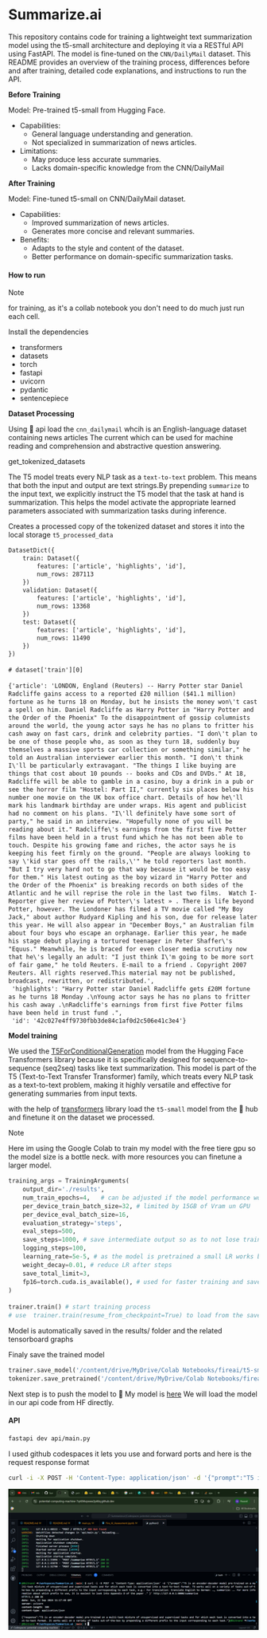 # Summarize.ai

This repository contains code for training a lightweight text summarization model using the t5-small architecture and deploying it via a RESTful API using FastAPI. The model is fine-tuned on the `CNN/DailyMail` dataset. This README provides an overview of the training process, differences before and after training, detailed code explanations, and instructions to run the API.

**Before Training**

Model: Pre-trained t5-small from Hugging Face.

- Capabilities: 
    * General language understanding and generation.
    * Not specialized in summarization of news articles.
- Limitations:
  - May produce less accurate summaries.
   - Lacks domain-specific knowledge from the CNN/DailyMail 
   
**After Training**

Model: Fine-tuned t5-small on CNN/DailyMail dataset.

- Capabilities:
    - Improved summarization of news articles.
    - Generates more concise and relevant summaries.
- Benefits:
    - Adapts to the style and content of the dataset.
    - Better performance on domain-specific summarization tasks.

#### How to run
> [!Note]
>
> for training, as it's a collab notebook you don't need to do much just run each cell.  


Install the dependencies

- transformers 
- datasets
- torch
- fastapi 
- uvicorn 
- pydantic
- sentencepiece

**Dataset Processing** 

Using 🤗 api load the `cnn_dailymail` whcih is an English-language dataset containing news articles The current which can be used for machine reading and comprehension and abstractive question answering.

get_tokenized_datasets

The T5 model treats every NLP task as a `text-to-text` problem. This means that both the input and output are text strings.By prepending `summarize` to the input text, we explicitly instruct the T5 model that the task at hand is summarization. This helps the model activate the appropriate learned parameters associated with summarization tasks during inference.

Creates a processed copy of the tokenized dataset and stores it into the local storage `t5_processed_data`

```
DatasetDict({
    train: Dataset({
        features: ['article', 'highlights', 'id'],
        num_rows: 287113
    })
    validation: Dataset({
        features: ['article', 'highlights', 'id'],
        num_rows: 13368
    })
    test: Dataset({
        features: ['article', 'highlights', 'id'],
        num_rows: 11490
    })
})

# dataset['train'][0]

{'article': 'LONDON, England (Reuters) -- Harry Potter star Daniel Radcliffe gains access to a reported £20 million ($41.1 million) fortune as he turns 18 on Monday, but he insists the money won\'t cast a spell on him. Daniel Radcliffe as Harry Potter in "Harry Potter and the Order of the Phoenix" To the disappointment of gossip columnists around the world, the young actor says he has no plans to fritter his cash away on fast cars, drink and celebrity parties. "I don\'t plan to be one of those people who, as soon as they turn 18, suddenly buy themselves a massive sports car collection or something similar," he told an Australian interviewer earlier this month. "I don\'t think I\'ll be particularly extravagant. "The things I like buying are things that cost about 10 pounds -- books and CDs and DVDs." At 18, Radcliffe will be able to gamble in a casino, buy a drink in a pub or see the horror film "Hostel: Part II," currently six places below his number one movie on the UK box office chart. Details of how he\'ll mark his landmark birthday are under wraps. His agent and publicist had no comment on his plans. "I\'ll definitely have some sort of party," he said in an interview. "Hopefully none of you will be reading about it." Radcliffe\'s earnings from the first five Potter films have been held in a trust fund which he has not been able to touch. Despite his growing fame and riches, the actor says he is keeping his feet firmly on the ground. "People are always looking to say \'kid star goes off the rails,\'" he told reporters last month. "But I try very hard not to go that way because it would be too easy for them." His latest outing as the boy wizard in "Harry Potter and the Order of the Phoenix" is breaking records on both sides of the Atlantic and he will reprise the role in the last two films.  Watch I-Reporter give her review of Potter\'s latest » . There is life beyond Potter, however. The Londoner has filmed a TV movie called "My Boy Jack," about author Rudyard Kipling and his son, due for release later this year. He will also appear in "December Boys," an Australian film about four boys who escape an orphanage. Earlier this year, he made his stage debut playing a tortured teenager in Peter Shaffer\'s "Equus." Meanwhile, he is braced for even closer media scrutiny now that he\'s legally an adult: "I just think I\'m going to be more sort of fair game," he told Reuters. E-mail to a friend . Copyright 2007 Reuters. All rights reserved.This material may not be published, broadcast, rewritten, or redistributed.',
 'highlights': "Harry Potter star Daniel Radcliffe gets £20M fortune as he turns 18 Monday .\nYoung actor says he has no plans to fritter his cash away .\nRadcliffe's earnings from first five Potter films have been held in trust fund .",
 'id': '42c027e4ff9730fbb3de84c1af0d2c506e41c3e4'}
```

**Model training**

We used the [T5ForConditionalGeneration](https://huggingface.co/transformers/v3.0.2/model_doc/t5.html#t5forconditionalgeneration) model from the Hugging Face Transformers library because it is specifically designed for sequence-to-sequence (seq2seq) tasks like text summarization. This model is part of the T5 (Text-to-Text Transfer Transformer) family, which treats every NLP task as a text-to-text problem, making it highly versatile and effective for generating summaries from input texts.

with the help of [transformers](https://huggingface.co/docs/transformers/en/training) library load the `t5-small` model from the 🤗 hub and finetune it on the dataset we processed.

> [!Note]
>
> Here im using the Google Colab to train my model with the free tiere gpu so the model size is a bottle neck. with more resources you can finetune a larger model. 

```python
training_args = TrainingArguments(
    output_dir='./results',
    num_train_epochs=4,   # can be adjusted if the model performance worse 
    per_device_train_batch_size=32, # limited by 15GB of Vram un GPU
    per_device_eval_batch_size=16,
    evaluation_strategy='steps',
    eval_steps=500,
    save_steps=1000, # save intermediate output so as to not lose trained model if runtime disconnected 
    logging_steps=100,
    learning_rate=5e-5, # as the model is pretrained a small LR works better, as I was training This was too low, but due to resource limitations I cannot experiment with other values like 3.3e-4, 3.3e-3 
    weight_decay=0.01, # reduce LR after steps
    save_total_limit=3,
    fp16=torch.cuda.is_available(), # used for faster training and save space in memory without using  32 bit 
)

trainer.train() # start training process 
# use  trainer.train(resume_from_checkpoint=True) to load from the saved checkpoints  
```
Model is automatically saved in the results/ folder and the related tensorboard graphs 

Finaly save the trained model 
```python
trainer.save_model('/content/drive/MyDrive/Colab Notebooks/fireai/t5-small-cnn_dailymail')
tokenizer.save_pretrained('/content/drive/MyDrive/Colab Notebooks/fireai/t5-small-cnn_dailymail')

```

Next step is to push the model to 🤗 My model is [here](https://huggingface.co/nand-tmp/t5-small-cnn_dailymail/) We will load the model in our api code from HF directly.

#### API 
```bash 
fastapi dev api/main.py
```
I used github codespaces it lets you use and forward ports and here is the request response format 

```bash
curl -i -X POST -H 'Content-Type: application/json' -d '{"prompt":"T5 is an encoder-decoder model pre-trained on a multi-task mixture of unsupervised and supervised tasks and for which each task is converted into a text-to-text format. T5 works well on a variety of tasks out-of-the-box by prepending a different prefix to the input corresponding to each task, e.g.: for translation: translate English to German: …, summarize: …. For more information about which prefix to use, it is easiest to look into Appendix D of the paper ." }' http://127.0.0.1:8000/summarise
```

![API](extra/API.png)



